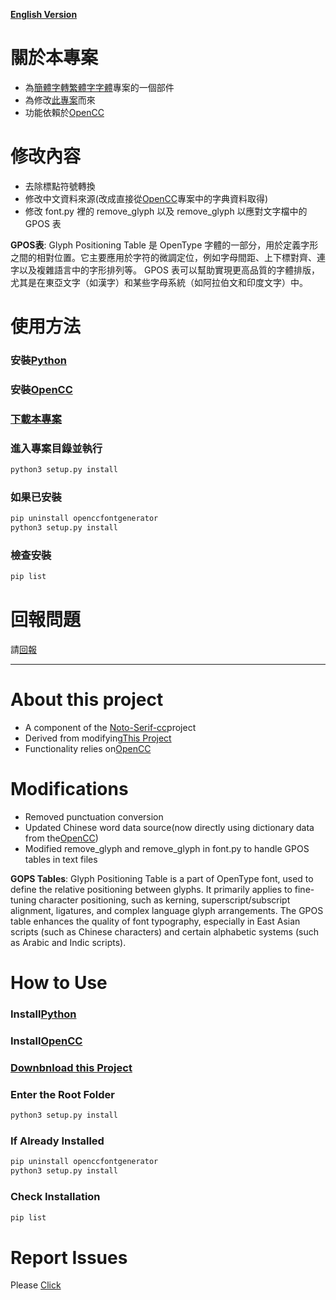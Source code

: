 **[English Version](#about-this-projct)**
# 關於本專案
* 為[簡體字轉繁體字字體](https://github.com/OOOHA/Noto-Serif-cc)專案的一個部件
* 為修改[此專案](https://github.com/ayaka14732/OpenCCFontGenerator)而來
* 功能依賴於[OpenCC](https://github.com/BYVoid/OpenCC)


# 修改內容
* 去除標點符號轉換
* 修改中文資料來源(改成直接從[OpenCC](https://github.com/BYVoid/OpenCC)專案中的字典資料取得)
* 修改 font.py 裡的 remove_glyph 以及 remove_glyph 以應對文字檔中的 GPOS 表

**GPOS表**: Glyph Positioning Table 是 OpenType 字體的一部分，用於定義字形之間的相對位置。它主要應用於字符的微調定位，例如字母間距、上下標對齊、連字以及複雜語言中的字形排列等。
GPOS 表可以幫助實現更高品質的字體排版，尤其是在東亞文字（如漢字）和某些字母系統（如阿拉伯文和印度文字）中。

# 使用方法

### 安裝[Python](https://www.python.org/)
### 安裝[OpenCC](https://github.com/BYVoid/OpenCC?tab=readme-ov-file#installation-%E5%AE%89%E8%A3%9D)
### [下載本專案](https://github.com/OOOHA/OpenCCFontGenerator/releases)
### 進入專案目錄並執行
```bash
python3 setup.py install
```
### 如果已安裝
```bash
pip uninstall openccfontgenerator
python3 setup.py install 
```
### 檢查安裝
```bash
pip list
```

# 回報問題
請[回報](https://github.com/OOOHA/OpenCCFontGenerator/issues)


---


# About this project
* A component of the [Noto-Serif-cc](https://github.com/OOOHA/Noto-Serif-cc)project
* Derived from modifying[This Project](https://github.com/ayaka14732/OpenCCFontGenerator)
* Functionality relies on[OpenCC](https://github.com/BYVoid/OpenCC)


# Modifications
* Removed punctuation conversion
* Updated Chinese word data source(now directly using dictionary data from the[OpenCC](https://github.com/BYVoid/OpenCC))
* Modified remove_glyph and remove_glyph in font.py to handle GPOS tables in text files

**GOPS Tables**: Glyph Positioning Table is a part of OpenType font, used to define the relative positioning between glyphs. 
It primarily applies to fine-tuning character positioning, such as kerning, superscript/subscript alignment, ligatures, and complex language glyph arrangements.
The GPOS table enhances the quality of font typography, especially in East Asian scripts (such as Chinese characters) and certain alphabetic systems (such as Arabic and Indic scripts).

# How to Use

### Install[Python](https://www.python.org/)
### Install[OpenCC](https://github.com/BYVoid/OpenCC?tab=readme-ov-file#installation-%E5%AE%89%E8%A3%9D)
### [Downbnload this Project](https://github.com/OOOHA/OpenCCFontGenerator/releases)
### Enter the Root Folder
```bash
python3 setup.py install
```
### If Already Installed
```bash
pip uninstall openccfontgenerator
python3 setup.py install 
```
### Check Installation 
```bash
pip list
```

# Report Issues
Please [Click](https://github.com/OOOHA/OpenCCFontGenerator/issues)

